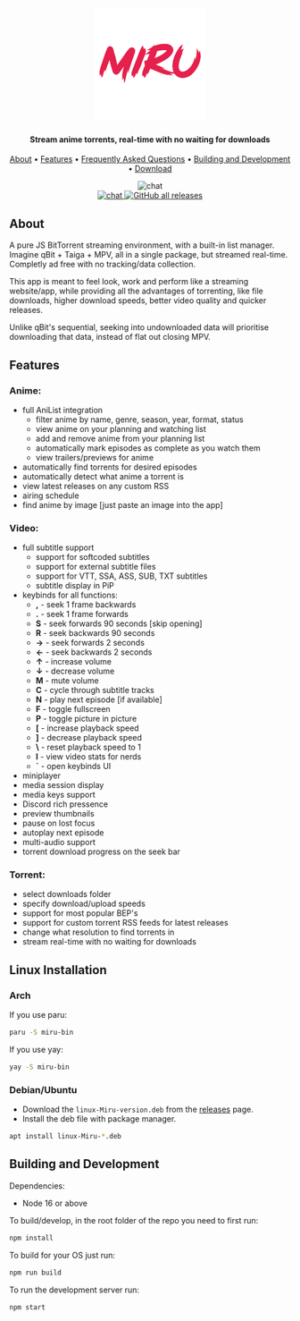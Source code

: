 <h1 align="center">
	<a href="https://github.com/ThaUnknown/miru">
		<img src="./docs/logo.png" width="200">
	</a>
</h1>

<h4 align="center"><b>Stream anime torrents, real-time with no waiting for downloads</b></h4>

<p align="center">
  <a href="#about">About</a> •
  <a href="#features">Features</a> •
  <a href="./docs/faq.md">Frequently Asked Questions</a> •
  <a href="#building-and-development">Building and Development</a> •
  <a href="https://github.com/ThaUnknown/miru/releases/latest">Download</a>
</p>
<p align="center">
  <img src="./docs/show.gif" alt="chat"><br>
  <a href="https://discord.gg/Z87Nh7c4Ac">
    <img src="https://img.shields.io/discord/953341991134064651?style=flat-square" alt="chat">
  </a>
  <a href="https://github.com/ThaUnknown/miru/releases/latest">
    <img alt="GitHub all releases" src="https://img.shields.io/github/downloads/ThaUnknown/miru/total?style=flat-square">
  </a>

</p>

## **About**
A pure JS BitTorrent streaming environment, with a built-in list manager. Imagine qBit + Taiga + MPV, all in a single package, but streamed real-time. Completly ad free with no tracking/data collection.

This app is meant to feel look, work and perform like a streaming website/app, while providing all the advantages of torrenting, like file downloads, higher download speeds, better video quality and quicker releases.

Unlike qBit's sequential, seeking into undownloaded data will prioritise downloading that data, instead of flat out closing MPV.
## **Features**
### **Anime:**
- full AniList integration
  - filter anime by name, genre, season, year, format, status
  - view anime on your planning and watching list
  - add and remove anime from your planning list
  - automatically mark episodes as complete as you watch them
  - view trailers/previews for anime
- automatically find torrents for desired episodes
- automatically detect what anime a torrent is
- view latest releases on any custom RSS
- airing schedule
- find anime by image [just paste an image into the app]
### **Video:**
- full subtitle support
  - support for softcoded subtitles
  - support for external subtitle files
  - support for VTT, SSA, ASS, SUB, TXT subtitles
  - subtitle display in PiP
- keybinds for all functions:
  - **,** - seek 1 frame backwards
  - **.** - seek 1 frame forwards
  - **S** - seek forwards 90 seconds [skip opening]
  - **R** - seek backwards 90 seconds
  - **→** - seek forwards 2 seconds
  - **←** - seek backwards 2 seconds
  - **↑** - increase volume
  - **↓** - decrease volume
  - **M** - mute volume
  - **C** - cycle through subtitle tracks
  - **N** - play next episode [if available]
  - **F** - toggle fullscreen
  - **P** - toggle picture in picture
  - **[** - increase playback speed
  - **]** - decrease playback speed
  - **\\** - reset playback speed to 1
  - **I** - view video stats for nerds
  - **`** - open keybinds UI
- miniplayer
- media session display
- media keys support
- Discord rich pressence
- preview thumbnails
- pause on lost focus
- autoplay next episode
- multi-audio support
- torrent download progress on the seek bar
### **Torrent:**
- select downloads folder
- specify download/upload speeds
- support for most popular BEP's
- support for custom torrent RSS feeds for latest releases
- change what resolution to find torrents in
- stream real-time with no waiting for downloads

## **Linux Installation**

### Arch

If you use paru:
```bash
paru -S miru-bin
```

If you use yay:

```bash
yay -S miru-bin
```

### Debian/Ubuntu

- Download the `linux-Miru-version.deb` from the [releases](https://github.com/ThaUnknown/miru/releases/latest) page.
- Install the deb file with package manager.
```bash
apt install linux-Miru-*.deb
```

## **Building and Development**

Dependencies:
 - Node 16 or above

To build/develop, in the root folder of the repo you need to first run:
```bash
npm install
```

To build for your OS just run:
```bash
npm run build
```

To run the development server run:
```bash
npm start
``` 
